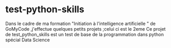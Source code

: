 # test-python-skills
Dans le cadre de ma formation "Initiation à l'intelligence artificielle " de GoMyCode ,j'effectue quelques petits projets ;celui ci est le 2eme 
Ce projet de test_python_skills est un test de base de la programmation dans python spécial Data Science 
